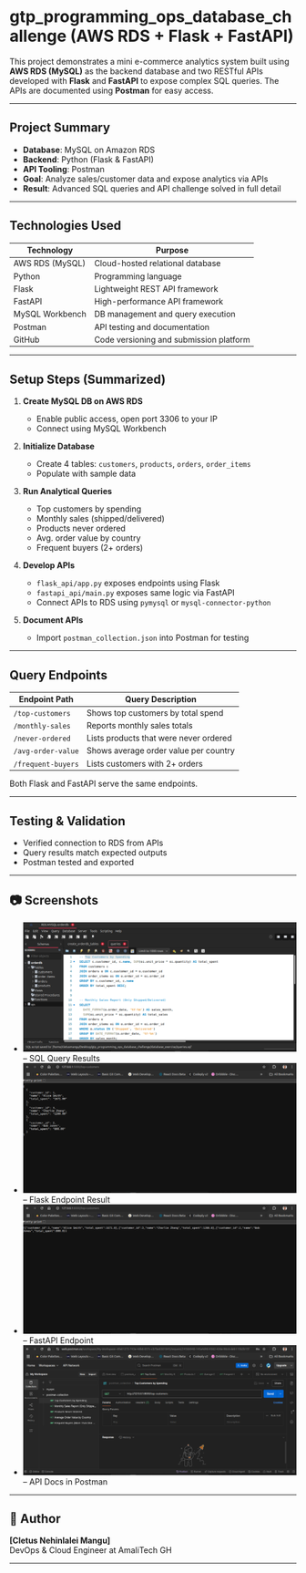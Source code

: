 # gtp_programming_ops_database_challenge (AWS RDS + Flask + FastAPI)

This project demonstrates a mini e-commerce analytics system built using **AWS RDS (MySQL)** as the backend database and two RESTful APIs developed with **Flask** and **FastAPI** to expose complex SQL queries. The APIs are documented using **Postman** for easy access.

---

## Project Summary

- **Database**: MySQL on Amazon RDS
- **Backend**: Python (Flask & FastAPI)
- **API Tooling**: Postman
- **Goal**: Analyze sales/customer data and expose analytics via APIs
- **Result**: Advanced SQL queries and API challenge solved in full detail

---

## Technologies Used

| Technology     | Purpose                                 |
|----------------|------------------------------------------|
| AWS RDS (MySQL)| Cloud-hosted relational database         |
| Python         | Programming language                     |
| Flask          | Lightweight REST API framework           |
| FastAPI        | High-performance API framework           |
| MySQL Workbench| DB management and query execution        |
| Postman        | API testing and documentation            |
| GitHub         | Code versioning and submission platform  |

---

## Setup Steps (Summarized)

1. **Create MySQL DB on AWS RDS**
   - Enable public access, open port 3306 to your IP
   - Connect using MySQL Workbench

2. **Initialize Database**
   - Create 4 tables: `customers`, `products`, `orders`, `order_items`
   - Populate with sample data

3. **Run Analytical Queries**
   - Top customers by spending
   - Monthly sales (shipped/delivered)
   - Products never ordered
   - Avg. order value by country
   - Frequent buyers (2+ orders)

4. **Develop APIs**
   - `flask_api/app.py` exposes endpoints using Flask
   - `fastapi_api/main.py` exposes same logic via FastAPI
   - Connect APIs to RDS using `pymysql` or `mysql-connector-python`

5. **Document APIs**
   - Import `postman_collection.json` into Postman for testing

---

## Query Endpoints

| Endpoint Path          | Query Description                       |
|------------------------|------------------------------------------|
| `/top-customers`       | Shows top customers by total spend       |
| `/monthly-sales`       | Reports monthly sales totals             |
| `/never-ordered`       | Lists products that were never ordered   |
| `/avg-order-value`     | Shows average order value per country    |
| `/frequent-buyers`     | Lists customers with 2+ orders           |

Both Flask and FastAPI serve the same endpoints.

---


## Testing & Validation

 - Verified connection to RDS from APIs  
 - Query results match expected outputs  
 - Postman tested and exported  


---

## 📷 Screenshots

- ![Workbench](screenshots/workbench_queries.png) – SQL Query Results  
- ![Flask API](screenshots/flask_response.png) – Flask Endpoint Result  
- ![FastAPI](screenshots/fastapi_response.png) – FastAPI Endpoint  
- ![Postman](screenshots/postman_api_docs.png) – API Docs in Postman  

---


## 👤 Author

**[Cletus Nehinlalei Mangu]**  
DevOps & Cloud Engineer at AmaliTech GH

---
